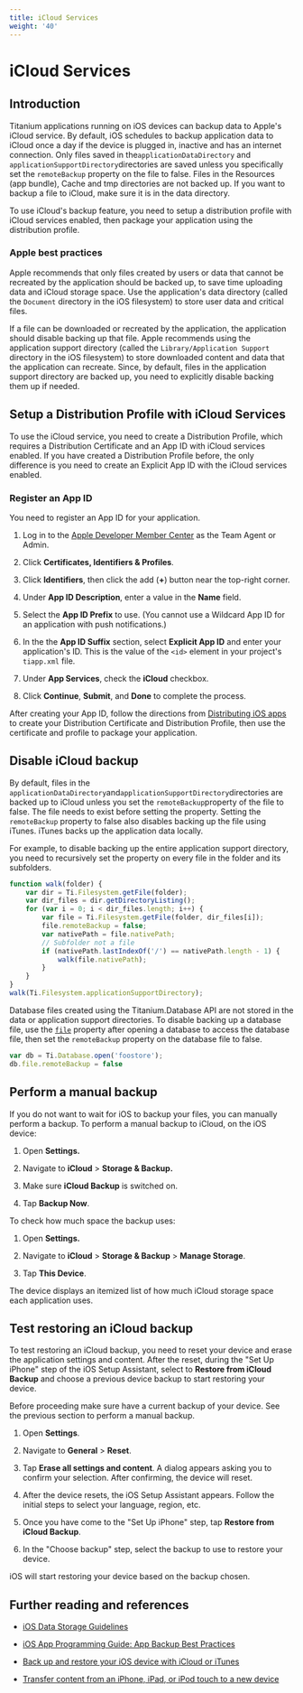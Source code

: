 ```yaml
---
title: iCloud Services
weight: '40'
---
```


# iCloud Services

## Introduction

Titanium applications running on iOS devices can backup data to Apple's iCloud service. By default, iOS schedules to backup application data to iCloud once a day if the device is plugged in, inactive and has an internet connection. Only files saved in the`applicationDataDirectory` and `applicationSupportDirectory`directories are saved unless you specifically set the `remoteBackup` property on the file to false. Files in the Resources (app bundle), Cache and tmp directories are not backed up. If you want to backup a file to iCloud, make sure it is in the data directory.

To use iCloud's backup feature, you need to setup a distribution profile with iCloud services enabled, then package your application using the distribution profile.

### Apple best practices

Apple recommends that only files created by users or data that cannot be recreated by the application should be backed up, to save time uploading data and iCloud storage space. Use the application's data directory (called the `Document` directory in the iOS filesystem) to store user data and critical files.

If a file can be downloaded or recreated by the application, the application should disable backing up that file. Apple recommends using the application support directory (called the `Library/Application Support` directory in the iOS filesystem) to store downloaded content and data that the application can recreate. Since, by default, files in the application support directory are backed up, you need to explicitly disable backing them up if needed.

## Setup a Distribution Profile with iCloud Services

To use the iCloud service, you need to create a Distribution Profile, which requires a Distribution Certificate and an App ID with iCloud services enabled. If you have created a Distribution Profile before, the only difference is you need to create an Explicit App ID with the iCloud services enabled.

### Register an App ID

You need to register an App ID for your application.

1. Log in to the [Apple Developer Member Center](https://developer.apple.com/membercenter/) as the Team Agent or Admin.

2. Click **Certificates, Identifiers & Profiles**.

3. Click **Identifiers**, then click the add (**+**) button near the top-right corner.

4. Under **App ID Description**, enter a value in the **Name** field.

5. Select the **App ID Prefix** to use. (You cannot use a Wildcard App ID for an application with push notifications.)

6. In the the **App ID Suffix** section, select **Explicit App ID** and enter your application's ID. This is the value of the `<id>` element in your project's `tiapp.xml` file.

7. Under **App Services**, check the **iCloud** checkbox.

8. Click **Continue**, **Submit**, and **Done** to complete the process.

After creating your App ID, follow the directions from [Distributing iOS apps](/guide/Titanium_SDK/Titanium_SDK_Guide/Preparing_for_Distribution/Distributing_iOS_apps/) to create your Distribution Certificate and Distribution Profile, then use the certificate and profile to package your application.

## Disable iCloud backup

By default, files in the `applicationDataDirectory`and`applicationSupportDirectory`directories are backed up to iCloud unless you set the `remoteBackup`property of the file to false. The file needs to exist before setting the property. Setting the `remoteBackup` property to false also disables backing up the file using iTunes. iTunes backs up the application data locally.

For example, to disable backing up the entire application support directory, you need to recursively set the property on every file in the folder and its subfolders.

```javascript
function walk(folder) {
    var dir = Ti.Filesystem.getFile(folder);
    var dir_files = dir.getDirectoryListing();
    for (var i = 0; i < dir_files.length; i++) {
        var file = Ti.Filesystem.getFile(folder, dir_files[i]);
        file.remoteBackup = false;
        var nativePath = file.nativePath;
        // Subfolder not a file
        if (nativePath.lastIndexOf('/') == nativePath.length - 1) {
            walk(file.nativePath);
        }
    }
}
walk(Ti.Filesystem.applicationSupportDirectory);
```

Database files created using the Titanium.Database API are not stored in the data or application support directories. To disable backing up a database file, use the [`file`](#!/api/Titanium.Database.DB-property-file) property after opening a database to access the database file, then set the `remoteBackup` property on the database file to false.

```javascript
var db = Ti.Database.open('foostore');
db.file.remoteBackup = false
```

## Perform a manual backup

If you do not want to wait for iOS to backup your files, you can manually perform a backup. To perform a manual backup to iCloud, on the iOS device:

1. Open **Settings.**

2. Navigate to **iCloud** > **Storage & Backup.**

3. Make sure **iCloud Backup** is switched on.

4. Tap **Backup Now**.

To check how much space the backup uses:

1. Open **Settings.**

2. Navigate to **iCloud** > **Storage & Backup** \> **Manage Storage**.

3. Tap **This Device**.

The device displays an itemized list of how much iCloud storage space each application uses.

## Test restoring an iCloud backup

To test restoring an iCloud backup, you need to reset your device and erase the application settings and content. After the reset, during the "Set Up iPhone"  step of the iOS Setup Assistant, select to **Restore from iCloud Backup** and choose a previous device backup to start restoring your device.

Before proceeding make sure have a current backup of your device. See the previous section to perform a manual backup.

1. Open **Settings**.

2. Navigate to **General** > **Reset**.

3. Tap **Erase all settings and content**. A dialog appears asking you to confirm your selection. After confirming, the device will reset.

4. After the device resets, the iOS Setup Assistant appears. Follow the initial steps to select your language, region, etc.

5. Once you have come to the "Set Up iPhone" step, tap **Restore from iCloud Backup**.

6. In the "Choose backup" step, select the backup to use to restore your device.

iOS will start restoring your device based on the backup chosen.

## Further reading and references

* [iOS Data Storage Guidelines](https://developer.apple.com/icloud/documentation/data-storage/index.html)

* [iOS App Programming Guide: App Backup Best Practices](https://developer.apple.com/library/ios/documentation/iPhone/Conceptual/iPhoneOSProgrammingGuide/PerformanceTuning/PerformanceTuning.html#//apple_ref/doc/uid/TP40007072-CH8-SW9)

* [Back up and restore your iOS device with iCloud or iTunes](http://support.apple.com/kb/HT1766)

* [Transfer content from an iPhone, iPad, or iPod touch to a new device](http://support.apple.com/kb/ht2109)

